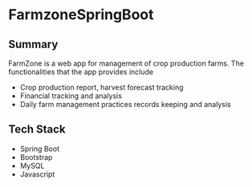 # FarmzoneSpringBoot

## Summary
FarmZone is a web app for management of crop production farms. The functionalities that the app provides include

- Crop production report, harvest forecast tracking
- Financial tracking and analysis
- Daily farm management practices records keeping and analysis

## Tech Stack
- Spring Boot
- Bootstrap
- MySQL
- Javascript
